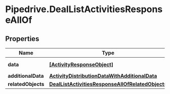 # Pipedrive.DealListActivitiesResponseAllOf

## Properties

Name | Type | Description | Notes
------------ | ------------- | ------------- | -------------
**data** | [**[ActivityResponseObject]**](ActivityResponseObject.md) | The array of activities | [optional] 
**additionalData** | [**ActivityDistributionDataWithAdditionalData**](ActivityDistributionDataWithAdditionalData.md) |  | [optional] 
**relatedObjects** | [**DealListActivitiesResponseAllOfRelatedObjects**](DealListActivitiesResponseAllOfRelatedObjects.md) |  | [optional] 


